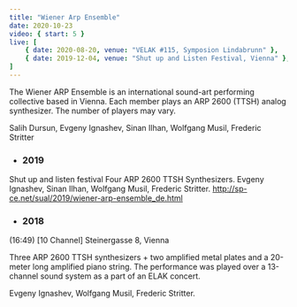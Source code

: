 ```yaml
---
title: "Wiener Arp Ensemble"
date: 2020-10-23
video: { start: 5 }
live: [
    { date: 2020-08-20, venue: "VELAK #115, Symposion Lindabrunn" },
    { date: 2019-12-04, venue: "Shut up and Listen Festival, Vienna" },
]
---
```

The Wiener ARP Ensemble is an international sound-art performing collective based in Vienna.
Each member plays an ARP 2600 (TTSH) analog synthesizer. The number of players may vary.

Salih Dursun, Evgeny Ignashev, Sinan Ilhan, Wolfgang Musil, Frederic Stritter

- ### 2019
Shut up and listen festival
Four ARP 2600 TTSH Synthesizers.
Evgeny Ignashev, Sinan Ilhan, Wolfgang Musil, Frederic Stritter.
http://sp-ce.net/sual/2019/wiener-arp-ensemble_de.html

- ### 2018
(16:49) [10 Channel]
Steinergasse 8, Vienna

Three ARP 2600 TTSH synthesizers + two amplified metal plates and a 20-meter long amplified piano string. The performance was played over a 13-channel sound system as a part of an ELAK concert.

Evgeny Ignashev, Wolfgang Musil, Frederic Stritter.

